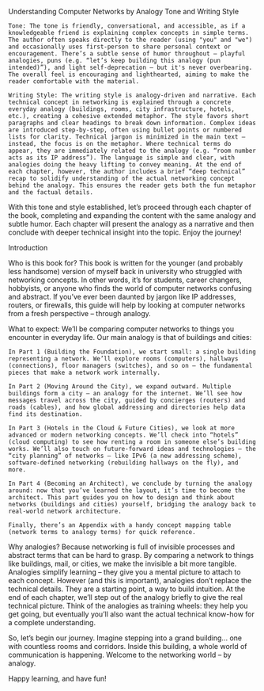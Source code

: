 Understanding Computer Networks by Analogy
Tone and Writing Style

    Tone: The tone is friendly, conversational, and accessible, as if a knowledgeable friend is explaining complex concepts in simple terms. The author often speaks directly to the reader (using "you" and "we") and occasionally uses first-person to share personal context or encouragement. There’s a subtle sense of humor throughout – playful analogies, puns (e.g. “let’s keep building this analogy (pun intended)”), and light self-deprecation – but it's never overbearing. The overall feel is encouraging and lighthearted, aiming to make the reader comfortable with the material.

    Writing Style: The writing style is analogy-driven and narrative. Each technical concept in networking is explained through a concrete everyday analogy (buildings, rooms, city infrastructure, hotels, etc.), creating a cohesive extended metaphor. The style favors short paragraphs and clear headings to break down information. Complex ideas are introduced step-by-step, often using bullet points or numbered lists for clarity. Technical jargon is minimized in the main text – instead, the focus is on the metaphor. Where technical terms do appear, they are immediately related to the analogy (e.g. “room number acts as its IP address”). The language is simple and clear, with analogies doing the heavy lifting to convey meaning. At the end of each chapter, however, the author includes a brief “deep technical” recap to solidify understanding of the actual networking concept behind the analogy. This ensures the reader gets both the fun metaphor and the factual details.

With this tone and style established, let’s proceed through each chapter of the book, completing and expanding the content with the same analogy and subtle humor. Each chapter will present the analogy as a narrative and then conclude with deeper technical insight into the topic. Enjoy the journey!




Introduction

Who is this book for? This book is written for the younger (and probably less handsome) version of myself back in university who struggled with networking concepts. In other words, it’s for students, career changers, hobbyists, or anyone who finds the world of computer networks confusing and abstract. If you’ve ever been daunted by jargon like IP addresses, routers, or firewalls, this guide will help by looking at computer networks from a fresh perspective – through analogy.

What to expect: We’ll be comparing computer networks to things you encounter in everyday life. Our main analogy is that of buildings and cities:

    In Part 1 (Building the Foundation), we start small: a single building representing a network. We’ll explore rooms (computers), hallways (connections), floor managers (switches), and so on – the fundamental pieces that make a network work internally.

    In Part 2 (Moving Around the City), we expand outward. Multiple buildings form a city – an analogy for the internet. We’ll see how messages travel across the city, guided by concierges (routers) and roads (cables), and how global addressing and directories help data find its destination.

    In Part 3 (Hotels in the Cloud & Future Cities), we look at more advanced or modern networking concepts. We’ll check into “hotels” (cloud computing) to see how renting a room in someone else’s building works. We’ll also touch on future-forward ideas and technologies – the “city planning” of networks – like IPv6 (a new addressing scheme), software-defined networking (rebuilding hallways on the fly), and more.

    In Part 4 (Becoming an Architect), we conclude by turning the analogy around: now that you’ve learned the layout, it’s time to become the architect. This part guides you on how to design and think about networks (buildings and cities) yourself, bridging the analogy back to real-world network architecture.

    Finally, there’s an Appendix with a handy concept mapping table (network terms to analogy terms) for quick reference.

Why analogies? Because networking is full of invisible processes and abstract terms that can be hard to grasp. By comparing a network to things like buildings, mail, or cities, we make the invisible a bit more tangible. Analogies simplify learning – they give you a mental picture to attach to each concept. However (and this is important), analogies don’t replace the technical details. They are a starting point, a way to build intuition. At the end of each chapter, we’ll step out of the analogy briefly to give the real technical picture. Think of the analogies as training wheels: they help you get going, but eventually you’ll also want the actual technical know-how for a complete understanding.

So, let’s begin our journey. Imagine stepping into a grand building... one with countless rooms and corridors. Inside this building, a whole world of communication is happening. Welcome to the networking world – by analogy.

Happy learning, and have fun!